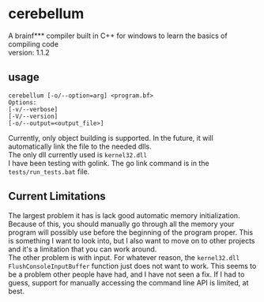 # cerebellum
A brainf*** compiler built in C++ for windows to learn the basics of compiling code  
version: 1.1.2

## usage
```
cerebellum [-o/--option=arg] <program.bf>
Options:
[-v/--verbose]
[-V/--version]
[-o/--output=<output_file>]
```
Currently, only object building is supported. In the future, it will automatically link the file to the needed dlls.  
The only dll currently used is `kernel32.dll`  
I have been testing with golink. The go link command is in the `tests/run_tests.bat` file.  

## Current Limitations
The largest problem it has is lack good automatic memory initialization. Because of this, you should manually go through all the memory your program will possibly use before the beginning of the program proper. This is something I want to look into, but I also want to move on to other projects and it's a limitation that you can work around.  
The other problem is with input. For whatever reason, the `kernel32.dll` `FlushConsoleInputBuffer` function just does not want to work. This seems to be a problem other people have had, and I have not seen a fix. If I had to guess, support for manually accessing the command line API is limited, at best.  
